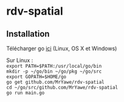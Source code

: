 # rdv-spatial

## Installation
Télécharger go [ici](https://golang.org/dl/) (Linux, OS X et Windows)         

Sur Linux :                     
`export PATH=$PATH:/usr/local/go/bin`                                                  
`mkdir -p ~/go/bin ~/go/pkg ~/go/src`                               
`export GOPATH=$HOME/go`                             
`go get github.com/MrYawe/rdv-spatial`                                 
`cd ~/go/src/github.com/MrYawe/rdv-spatial`               
`go run main.go`                                                        
